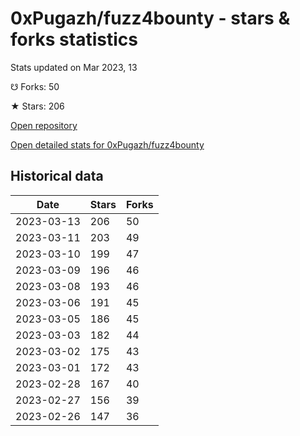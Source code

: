 # 0xPugazh/fuzz4bounty - stars & forks statistics

Stats updated on Mar 2023, 13

☋ Forks: 50

★ Stars: 206

[Open repository](https://github.com/0xPugazh/fuzz4bounty)

[Open detailed stats for 0xPugazh/fuzz4bounty](https://reviewgithub.com/rep/0xPugazh/fuzz4bounty)

## Historical data
| Date | Stars | Forks |
|------|-------|-------|
| 2023-03-13 | 206 | 50 | 
| 2023-03-11 | 203 | 49 | 
| 2023-03-10 | 199 | 47 | 
| 2023-03-09 | 196 | 46 | 
| 2023-03-08 | 193 | 46 | 
| 2023-03-06 | 191 | 45 | 
| 2023-03-05 | 186 | 45 | 
| 2023-03-03 | 182 | 44 | 
| 2023-03-02 | 175 | 43 | 
| 2023-03-01 | 172 | 43 | 
| 2023-02-28 | 167 | 40 | 
| 2023-02-27 | 156 | 39 | 
| 2023-02-26 | 147 | 36 | 


